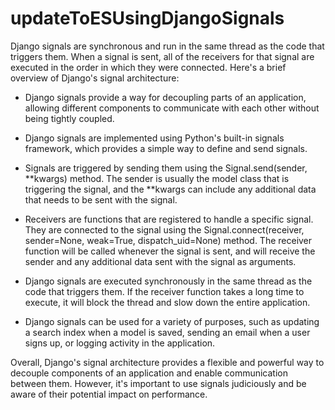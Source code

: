 # updateToESUsingDjangoSignals

Django signals are synchronous and run in the same thread as the code that triggers them. When a signal is sent, all of the receivers for that signal are executed in the order in which they were connected.
Here's a brief overview of Django's signal architecture:

- Django signals provide a way for decoupling parts of an application, allowing different components to communicate with each other without being tightly coupled.

- Django signals are implemented using Python's built-in signals framework, which provides a simple way to define and send signals.
- Signals are triggered by sending them using the Signal.send(sender, **kwargs) method. The sender is usually the model class that is triggering the signal, and the **kwargs can include any additional data that needs to be sent with the signal.

- Receivers are functions that are registered to handle a specific signal. They are connected to the signal using the Signal.connect(receiver, sender=None, weak=True, dispatch_uid=None) method. The receiver function will be called whenever the signal is sent, and will receive the sender and any additional data sent with the signal as arguments.

- Django signals are executed synchronously in the same thread as the code that triggers them. If the receiver function takes a long time to execute, it will block the thread and slow down the entire application.

- Django signals can be used for a variety of purposes, such as updating a search index when a model is saved, sending an email when a user signs up, or logging activity in the application.

Overall, Django's signal architecture provides a flexible and powerful way to decouple components of an application and enable communication between them. However, it's important to use signals judiciously and be aware of their potential impact on performance.